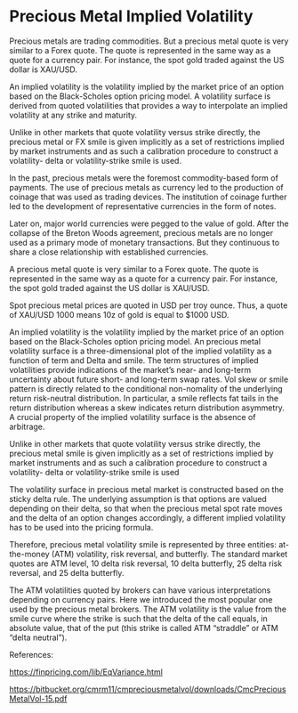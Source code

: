 # Precious Metal Implied Volatility

Precious metals are trading commodities. But a precious metal quote is very similar to a Forex quote. The quote is represented in the same way as a quote for a currency pair. For instance, the spot gold traded against the US dollar is XAU/USD.

An implied volatility is the volatility implied by the market price of an option based on the Black-Scholes option pricing model. A volatility surface is derived from quoted volatilities that provides a way to interpolate an implied volatility at any strike and maturity.

Unlike in other markets that quote volatility versus strike directly, the precious metal or FX smile is given implicitly as a set of restrictions implied by market instruments and as such a calibration procedure to construct a volatility- delta or volatility-strike smile is used.

In the past, precious metals were the foremost commodity-based form of payments. The use of precious metals as currency led to the production of coinage that was used as trading devices. The institution of coinage further led to the development of representative currencies in the form of notes.

Later on, major world currencies were pegged to the value of gold.  After the collapse of the Breton Woods agreement, precious metals are no longer used as a primary mode of monetary transactions. But they continuous to share a close relationship with established currencies.

A precious metal quote is very similar to a Forex quote. The quote is represented in the same way as a quote for a currency pair. For instance, the spot gold traded against the US dollar is XAU/USD.

Spot precious metal prices are quoted in USD per troy ounce. Thus, a quote of XAU/USD 1000 means 10z of gold is equal to $1000 USD.

An implied volatility is the volatility implied by the market price of an option based on the Black-Scholes option pricing model. An precious metal volatility surface is a three-dimensional plot of the implied volatility as a function of term and Delta and smile. The term structures of implied volatilities provide indications of the market’s near- and long-term uncertainty about future short- and long-term swap rates. Vol skew or smile pattern is directly related to the conditional non-nomality of the underlying return risk-neutral distribution. In particular, a smile reflects fat tails in the return distribution whereas a skew indicates return distribution asymmetry. A crucial property of the implied volatility surface is the absence of arbitrage.

Unlike in other markets that quote volatility versus strike directly, the precious metal smile is given implicitly as a set of restrictions implied by market instruments and as such a calibration procedure to construct a volatility- delta or volatility-strike smile is used

The volatility surface in precious metal market is constructed based on the sticky delta rule. The underlying assumption is that options are valued depending on their delta, so that when the precious metal spot rate moves and the delta of an option changes accordingly, a different implied volatility has to be used into the pricing formula.

Therefore, precious metal volatility smile is represented by three entities: at-the-money (ATM) volatility, risk reversal, and butterfly. The standard market quotes are ATM level, 10 delta risk reversal, 10 delta butterfly, 25 delta risk reversal, and 25 delta butterfly.

The ATM volatilities quoted by brokers can have various interpretations depending on currency pairs. Here we introduced the most popular one used by the precious metal brokers. The ATM volatility is the value from the smile curve where the strike is such that the delta of the call equals, in absolute value, that of the put (this strike is called ATM “straddle” or ATM “delta neutral”).

References:

https://finpricing.com/lib/EqVariance.html

https://bitbucket.org/cmrm11/cmpreciousmetalvol/downloads/CmcPreciousMetalVol-15.pdf
